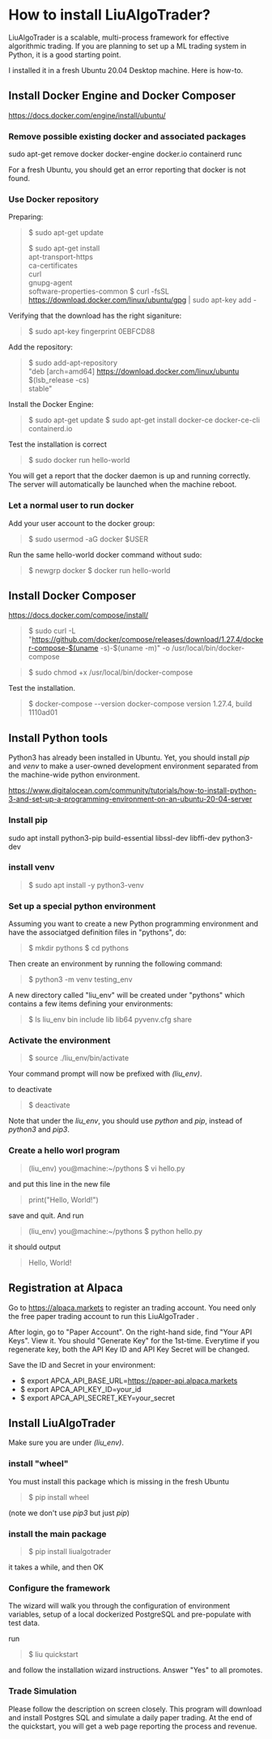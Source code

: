 # How to install LiuAlgoTrader?

LiuAlgoTrader is a scalable, multi-process framework for effective algorithmic trading. 
If you are planning to set up a ML trading system in Python, it is a good starting point.

I installed it in a fresh Ubuntu 20.04 Desktop machine. Here is how-to.

## Install Docker Engine and Docker Composer

https://docs.docker.com/engine/install/ubuntu/

### Remove possible existing docker and associated packages

sudo apt-get remove docker docker-engine docker.io containerd runc

For a fresh Ubuntu, you should get an error reporting that docker is not found.

### Use Docker repository

Preparing:

> $ sudo apt-get update
>
> $ sudo apt-get install \
    apt-transport-https \
    ca-certificates \
    curl \
    gnupg-agent \
    software-properties-common
> $ curl -fsSL https://download.docker.com/linux/ubuntu/gpg | sudo apt-key add -

Verifying that the download has the right siganiture:

> $ sudo apt-key fingerprint 0EBFCD88

Add the repository:

> $ sudo add-apt-repository \
>   "deb [arch=amd64] https://download.docker.com/linux/ubuntu \
>   $(lsb_release -cs) \
>   stable"
   
Install the Docker Engine:
  
> $ sudo apt-get update
> $ sudo apt-get install docker-ce docker-ce-cli containerd.io
 
Test the installation is correct
 
> $ sudo docker run hello-world
 
 You will get a report that the docker daemon is up and running correctly.
 The server will automatically be launched when the machine reboot.
 
### Let a normal user to run docker
 
 Add your user account to the docker group:
 
> $ sudo usermod -aG docker $USER
 
 Run the same hello-world docker command without sudo:

> $ newgrp docker 
> $ docker run hello-world
 
 
## Install Docker Composer
 
 https://docs.docker.com/compose/install/
 
> $ sudo curl -L "https://github.com/docker/compose/releases/download/1.27.4/docker-compose-$(uname -s)-$(uname -m)" -o /usr/local/bin/docker-compose
 
> $ sudo chmod +x /usr/local/bin/docker-compose
 
 Test the installation.

> $ docker-compose --version
> docker-compose version 1.27.4, build 1110ad01


## Install Python tools
 
 Python3 has already been installed in Ubuntu. Yet, you should install *pip* and *venv* to make a user-owned development environment
 separated from the machine-wide python environment.
 
 https://www.digitalocean.com/community/tutorials/how-to-install-python-3-and-set-up-a-programming-environment-on-an-ubuntu-20-04-server
 
### Install pip
 
 sudo apt install python3-pip build-essential libssl-dev libffi-dev python3-dev
 
### install venv
 
> $ sudo apt install -y python3-venv
 
### Set up a special python environment
 
Assuming you want to create a new Python programming environment and have the associatged definition files in "pythons", do:

> $ mkdir pythons
> $ cd pythons
 
Then create an environment by running the following command:

> $ python3 -m venv testing_env

A new directory called "liu_env" will be created under "pythons" which contains a few items defining your environments:

> $ ls liu_env
> bin include lib lib64 pyvenv.cfg share

### Activate the environment

> $ source ./liu_env/bin/activate

Your command prompt will now be prefixed with _(liu_env)_.

to deactivate

> $ deactivate

Note that under the _liu_env_, you should use *python* and *pip*, instead of *python3* and *pip3*.

### Create a hello worl program

> (liu_env) you@machine:~/pythons $ vi hello.py

and put this line in the new file
> print("Hello, World!")

save and quit. And run

> (liu_env) you@machine:~/pythons $ python hello.py

it should output

> Hello, World!


## Registration at Alpaca

Go to https://alpaca.markets to register an trading account. You need only the free paper trading account to
run this LiuAlgoTrader . 

After login, go to "Paper Account". On the right-hand side, find "Your API Keys". View it. 
You should "Generate Key" for the 1st-time. Everytime if you regenerate key, both the API Key ID and API Key Secret will be changed.

Save the ID and Secret in your environment:
 
- $ export APCA_API_BASE_URL=https://paper-api.alpaca.markets
- $ export APCA_API_KEY_ID=your_id
- $ export APCA_API_SECRET_KEY=your_secret


## Install LiuAlgoTrader

Make sure you are under _(liu_env)_. 

### install "wheel"

You must install this package which is missing in the fresh Ubuntu

> $ pip install wheel
 
 (note we don't use *pip3* but just *pip*)
 
 
### install the main package

> $ pip install liualgotrader

it takes a while, and then OK

### Configure the framework

The wizard will walk you through the configuration of environment variables, setup of a local dockerized PostgreSQL and pre-populate with test data.

run

> $ liu quickstart

and follow the installation wizard instructions. Answer "Yes" to all promotes.


### Trade Simulation

Please follow the description on screen closely. This program will download and install Postgres SQL and simulate a daily paper trading. At the end of the quickstart, you will get a web page reporting the process and revenue.

